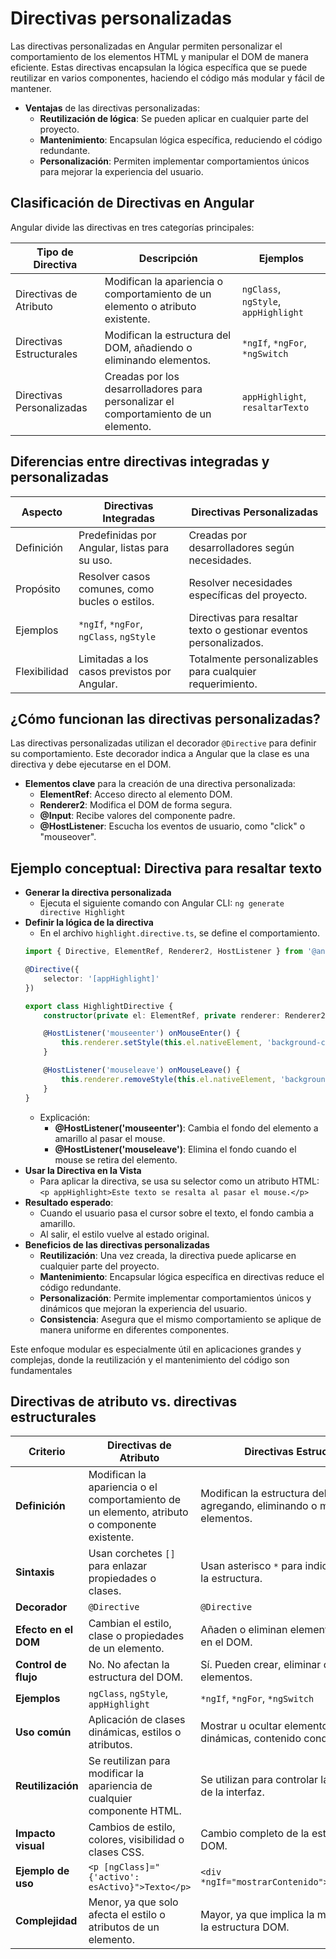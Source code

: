# Directivas personalizadas
Las directivas personalizadas en Angular permiten personalizar el comportamiento de los elementos HTML y manipular el DOM de manera eficiente. Estas directivas encapsulan la lógica específica que se puede reutilizar en varios componentes, haciendo el código más modular y fácil de mantener.

- **Ventajas** de las directivas personalizadas:
    - **Reutilización de lógica**: Se pueden aplicar en cualquier parte del proyecto.
    - **Mantenimiento**: Encapsulan lógica específica, reduciendo el código redundante.
    - **Personalización**: Permiten implementar comportamientos únicos para mejorar la experiencia del usuario.

## Clasificación de Directivas en Angular
Angular divide las directivas en tres categorías principales:

| Tipo de Directiva          | Descripción                                                                 | Ejemplos                             |
|---------------------------|-----------------------------------------------------------------------------|--------------------------------------|
| Directivas de Atributo     | Modifican la apariencia o comportamiento de un elemento o atributo existente. | `ngClass`, `ngStyle`, `appHighlight` |
| Directivas Estructurales   | Modifican la estructura del DOM, añadiendo o eliminando elementos.            | `*ngIf`, `*ngFor`, `*ngSwitch`        |
| Directivas Personalizadas  | Creadas por los desarrolladores para personalizar el comportamiento de un elemento. | `appHighlight`, `resaltarTexto`       |


## Diferencias entre directivas integradas y personalizadas

| Aspecto        | Directivas Integradas                                               | Directivas Personalizadas                                              |
|----------------|---------------------------------------------------------------------|------------------------------------------------------------------------|
| Definición     | Predefinidas por Angular, listas para su uso.                      | Creadas por desarrolladores según necesidades.                         |
| Propósito      | Resolver casos comunes, como bucles o estilos.                     | Resolver necesidades específicas del proyecto.                         |
| Ejemplos       | `*ngIf`, `*ngFor`, `ngClass`, `ngStyle`                             | Directivas para resaltar texto o gestionar eventos personalizados.     |
| Flexibilidad   | Limitadas a los casos previstos por Angular.                       | Totalmente personalizables para cualquier requerimiento.               |


## ¿Cómo funcionan las directivas personalizadas?
Las directivas personalizadas utilizan el decorador `@Directive` para definir su comportamiento. Este decorador indica a Angular que la clase es una directiva y debe ejecutarse en el DOM.

- **Elementos clave** para la creación de una directiva personalizada:
    - **ElementRef**: Acceso directo al elemento DOM.
    - **Renderer2**: Modifica el DOM de forma segura.
    - **@Input**: Recibe valores del componente padre.
    - **@HostListener**: Escucha los eventos de usuario, como "click" o "mouseover".

## Ejemplo conceptual: Directiva para resaltar texto
- **Generar la directiva personalizada**
    - Ejecuta el siguiente comando con Angular CLI: `ng generate directive Highlight`
- **Definir la lógica de la directiva**
    - En el archivo `highlight.directive.ts`, se define el comportamiento.
    ```typescript
    import { Directive, ElementRef, Renderer2, HostListener } from '@angular/core';

    @Directive({
        selector: '[appHighlight]'
    })

    export class HighlightDirective {
        constructor(private el: ElementRef, private renderer: Renderer2) {}

        @HostListener('mouseenter') onMouseEnter() {
            this.renderer.setStyle(this.el.nativeElement, 'background-color', 'yellow');
        }

        @HostListener('mouseleave') onMouseLeave() {
            this.renderer.removeStyle(this.el.nativeElement, 'background-color');
        }   
    }
    ```
    - Explicación:
        - **@HostListener('mouseenter')**: Cambia el fondo del elemento a amarillo al pasar el mouse. 
        - **@HostListener('mouseleave')**: Elimina el fondo cuando el mouse se retira del elemento.
- **Usar la Directiva en la Vista**
    - Para aplicar la directiva, se usa su selector como un atributo HTML: `<p appHighlight>Este texto se resalta al pasar el mouse.</p>`
- **Resultado esperado**:
    - Cuando el usuario pasa el cursor sobre el texto, el fondo cambia a amarillo. 
    - Al salir, el estilo vuelve al estado original.
- **Beneficios de las directivas personalizadas**
    - **Reutilización**: Una vez creada, la directiva puede aplicarse en cualquier parte del proyecto.
    - **Mantenimiento**: Encapsular lógica específica en directivas reduce el código redundante.
    - **Personalización**: Permite implementar comportamientos únicos y dinámicos que mejoran la experiencia del usuario.
    - **Consistencia**: Asegura que el mismo comportamiento se aplique de manera uniforme en diferentes componentes.

Este enfoque modular es especialmente útil en aplicaciones grandes y complejas, donde la reutilización y el mantenimiento del código son fundamentales

## Directivas de atributo vs. directivas estructurales
| Criterio           | Directivas de Atributo                                                                 | Directivas Estructurales                                                                     |
|--------------------|-----------------------------------------------------------------------------------------|-----------------------------------------------------------------------------------------------|
| **Definición**      | Modifican la apariencia o el comportamiento de un elemento, atributo o componente existente. | Modifican la estructura del DOM, agregando, eliminando o manipulando elementos.             |
| **Sintaxis**        | Usan corchetes `[]` para enlazar propiedades o clases.                                 | Usan asterisco `*` para indicar el control de la estructura.                                 |
| **Decorador**       | `@Directive`                                                                           | `@Directive`                                                                                 |
| **Efecto en el DOM**| Cambian el estilo, clase o propiedades de un elemento.                                 | Añaden o eliminan elementos completos en el DOM.                                             |
| **Control de flujo**| No. No afectan la estructura del DOM.                                                  | Sí. Pueden crear, eliminar o manipular elementos.                                            |
| **Ejemplos**        | `ngClass`, `ngStyle`, `appHighlight`                                                   | `*ngIf`, `*ngFor`, `*ngSwitch`                                                               |
| **Uso común**       | Aplicación de clases dinámicas, estilos o atributos.                                   | Mostrar u ocultar elementos, listas dinámicas, contenido condicional.                        |
| **Reutilización**   | Se reutilizan para modificar la apariencia de cualquier componente HTML.               | Se utilizan para controlar la lógica de flujo de la interfaz.                               |
| **Impacto visual**  | Cambios de estilo, colores, visibilidad o clases CSS.                                  | Cambio completo de la estructura del DOM.                                                    |
| **Ejemplo de uso**  | `<p [ngClass]="{'activo': esActivo}">Texto</p>`                                        | `<div *ngIf="mostrarContenido">Contenido</div>`                                              |
| **Complejidad**     | Menor, ya que solo afecta el estilo o atributos de un elemento.                        | Mayor, ya que implica la manipulación de la estructura DOM.                                  |